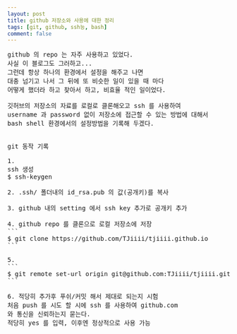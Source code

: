 ```yaml
---
layout: post
title: github 저장소와 사용에 대한 정리
tags: [git, github, ssh능, bash]
comment: false
---
```

<pre>
github 의 repo 는 자주 사용하고 있었다.
사실 이 블로그도 그러하고...
그런데 항상 하나의 환경에서 설정을 해주고 나면 
대충 넘기고 나서 그 뒤에 또 비슷한 일이 있을 때 마다
어떻게 했더라 하고 찾아서 하고, 비효율 적인 일이었다.

깃허브의 저장소의 자료를 로컬로 클론해오고 ssh 를 사용하여
username 과 password 없이 저장소에 접근할 수 있는 방법에 대해서
bash shell 환경에서의 설정방법을 기록해 두겠다.


git 동작 기록

1.
ssh 생성
$ ssh-keygen

2. .ssh/ 폴더내의 id_rsa.pub 의 값(공개키)를 복사

3. github 내의 setting 에서 ssh key 추가로 공개키 추가

4. github repo 를 클론으로 로컬 저장소에 저장
```
$ git clone https://github.com/TJiiii/tjiiii.github.io
```

5.
```
$ git remote set-url origin git@github.com:TJiiii/tjiiii.github.io
```

6. 적당히 추가후 푸쉬/커밋 해서 제대로 되는지 시험
처음 push 를 시도 할 시에 ssh 를 사용하여 github.com
와 통신을 신뢰하는지 묻는다.
적당히 yes 를 입력, 이후엔 정상적으로 사용 가능
</pre>
